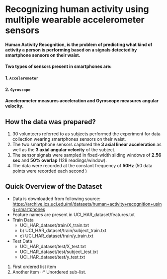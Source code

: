 # Recognizing human activity using multiple wearable accelerometer sensors
#### Human Activity Recognition, is the problem of predicting what kind of activity a person is performing based on a signals detected by smartphone sensors on their waist.
#### Two types of sensors present in smartphones are:
#### 1. `Accelerometer`
#### 2. `Gyroscope` 
#### Accelerometer measures acceleration and Gyroscope measures angular velocity.

## How the data was prepared?
1. 30 volunteers referred to as subjects  performed the experiment for data collection wearing smartphones sensors on their waist.
2. The two smartphone sensors captured the  **3 axial linear acceleration** as well as the  **3 axial angular velocity** of the subject.
3. The sensor signals were sampled in fixed-width sliding windows of **2.56 sec** and **50% overlap** (128 readings/window).
4. The data were recorded at the constant  frequency of **50Hz**  (50 data points  were recorded each second ) 

## Quick Overview of the Dataset
+ Data is downloaded from following source: 
https://archive.ics.uci.edu/ml/datasets/human+activity+recognition+using+smartphones
+ Feature names are present in UCI_HAR_dataset/features.txt
+ Train Data
  + UCI_HAR_dataset/train/X_train.txt
  + b) UCI_HAR_dataset/train/subject_train.txt
  + c) UCI_HAR_dataset/train/y_train.txt
+ Test Data
  + UCI_HAR_dataset/test/X_test.txt
  + UCI_HAR_dataset/test/subject_test.txt
  + UCI_HAR_dataset/test/y_test.txt

1. First ordered list item
2. Another item
⋅⋅* Unordered sub-list. 

